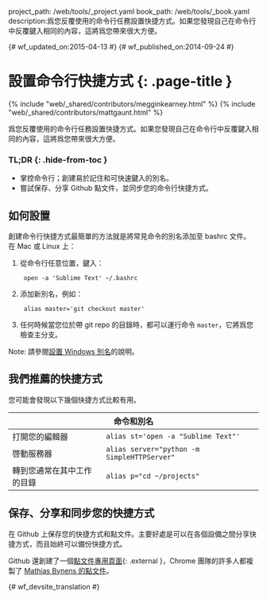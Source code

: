 project_path: /web/tools/_project.yaml
book_path: /web/tools/_book.yaml
description:爲您反覆使用的命令行任務設置快捷方式。如果您發現自己在命令行中反覆鍵入相同的內容，這將爲您帶來很大方便。

{# wf_updated_on:2015-04-13 #}
{# wf_published_on:2014-09-24 #}

# 設置命令行快捷方式 {: .page-title }

{% include "web/_shared/contributors/megginkearney.html" %}
{% include "web/_shared/contributors/mattgaunt.html" %}

爲您反覆使用的命令行任務設置快捷方式。如果您發現自己在命令行中反覆鍵入相同的內容，這將爲您帶來很大方便。


### TL;DR {: .hide-from-toc }
- 掌控命令行；創建易於記住和可快速鍵入的別名。
- 嘗試保存、分享 Github 點文件，並同步您的命令行快捷方式。


## 如何設置

創建命令行快捷方式最簡單的方法就是將常見命令的別名添加至 bashrc 文件。
在 Mac 或 Linux 上：

1. 從命令行任意位置，鍵入：

        open -a 'Sublime Text' ~/.bashrc

2. 添加新別名，例如：

        alias master='git checkout master'

3. 任何時候當您位於帶 git repo 的目錄時，都可以運行命令 `master`，它將爲您檢查主分支。


Note: 請參閱[設置 Windows 別名](https://msdn.microsoft.com/en-us/library/windows/desktop/ms682057(v=vs.85).aspx)的說明。


## 我們推薦的快捷方式

您可能會發現以下幾個快捷方式比較有用。

<table class="responsive">
  <thead>
    <tr>
      <th colspan="2" data-th="Command">命令和別名</th>
    </tr>
  </thead>
  <tbody>
    <tr>
      <td data-th="Command">打開您的編輯器</td>
      <td data-th="Alias"><code>alias st='open -a "Sublime Text"'</code></td>
    </tr>
    <tr>
      <td data-th="Command">啓動服務器</td>
      <td data-th="Alias"><code>alias server="python -m SimpleHTTPServer"</code></td>
    </tr>
    <tr>
      <td data-th="Command">轉到您通常在其中工作的目錄</td>
      <td data-th="Alias"><code>alias p="cd ~/projects"</code></td>
    </tr>
  </tbody>
</table>


## 保存、分享和同步您的快捷方式

在 Github 上保存您的快捷方式和點文件。主要好處是可以在各個設備之間分享快捷方式，而且始終可以備份快捷方式。


Github 還創建了一個[點文件專用頁面](https://dotfiles.github.io/){: .external }，Chrome 團隊的許多人都複製了 [Mathias Bynens 的點文件](https://github.com/mathiasbynens/dotfiles)。






{# wf_devsite_translation #}
